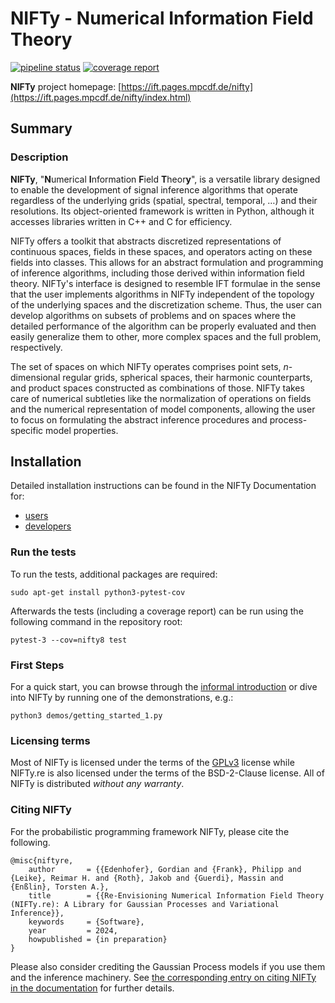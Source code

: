 NIFTy - Numerical Information Field Theory
==========================================
[![pipeline status](https://gitlab.mpcdf.mpg.de/ift/nifty/badges/NIFTy_8/pipeline.svg)](https://gitlab.mpcdf.mpg.de/ift/nifty/-/commits/NIFTy_8)
[![coverage report](https://gitlab.mpcdf.mpg.de/ift/nifty/badges/NIFTy_8/coverage.svg)](https://gitlab.mpcdf.mpg.de/ift/nifty/-/commits/NIFTy_8)

**NIFTy** project homepage:
[https://ift.pages.mpcdf.de/nifty](https://ift.pages.mpcdf.de/nifty/index.html)

Summary
-------

### Description

**NIFTy**, "**N**umerical **I**nformation **F**ield **T**heor<strong>y</strong>", is
a versatile library designed to enable the development of signal
inference algorithms that operate regardless of the underlying grids
(spatial, spectral, temporal, …) and their resolutions.
Its object-oriented framework is written in Python, although it accesses
libraries written in C++ and C for efficiency.

NIFTy offers a toolkit that abstracts discretized representations of
continuous spaces, fields in these spaces, and operators acting on
these fields into classes.
This allows for an abstract formulation and programming of inference
algorithms, including those derived within information field theory.
NIFTy's interface is designed to resemble IFT formulae in the sense
that the user implements algorithms in NIFTy independent of the topology
of the underlying spaces and the discretization scheme.
Thus, the user can develop algorithms on subsets of problems and on
spaces where the detailed performance of the algorithm can be properly
evaluated and then easily generalize them to other, more complex spaces
and the full problem, respectively.

The set of spaces on which NIFTy operates comprises point sets,
*n*-dimensional regular grids, spherical spaces, their harmonic
counterparts, and product spaces constructed as combinations of those.
NIFTy takes care of numerical subtleties like the normalization of
operations on fields and the numerical representation of model
components, allowing the user to focus on formulating the abstract
inference procedures and process-specific model properties.


Installation
------------

Detailed installation instructions can be found in the NIFTy Documentation for:

- [users](http://ift.pages.mpcdf.de/nifty/user/installation.html)
- [developers](http://ift.pages.mpcdf.de/nifty/dev/index.html)

### Run the tests

To run the tests, additional packages are required:

    sudo apt-get install python3-pytest-cov

Afterwards the tests (including a coverage report) can be run using the
following command in the repository root:

    pytest-3 --cov=nifty8 test

### First Steps

For a quick start, you can browse through the [informal
introduction](https://ift.pages.mpcdf.de/nifty/user/code.html) or
dive into NIFTy by running one of the demonstrations, e.g.:

    python3 demos/getting_started_1.py

### Licensing terms

Most of NIFTy is licensed under the terms of the
[GPLv3](https://www.gnu.org/licenses/gpl.html) license while NIFTy.re is also licensed under the terms of the BSD-2-Clause license.
All of NIFTy is distributed *without any warranty*.

### Citing NIFTy

For the probabilistic programming framework NIFTy, please cite the following.

```
@misc{niftyre,
    author       = {{Edenhofer}, Gordian and {Frank}, Philipp and {Leike}, Reimar H. and {Roth}, Jakob and {Guerdi}, Massin and {Enßlin}, Torsten A.},
    title        = {{Re-Envisioning Numerical Information Field Theory (NIFTy.re): A Library for Gaussian Processes and Variational Inference}},
    keywords     = {Software},
    year         = 2024,
    howpublished = {in preparation}
}
```

Please also consider crediting the Gaussian Process models if you use them and the inference machinery. See [the corresponding entry on citing NIFTy in the documentation](https://ift.pages.mpcdf.de/nifty/user/citations.html) for further details.
